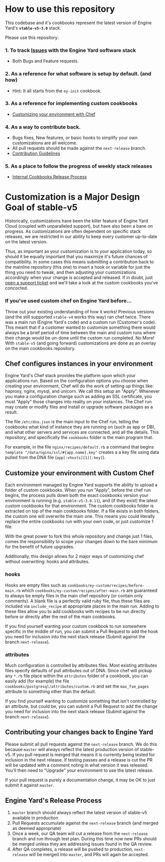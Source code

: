 # How to use this repository #

This codebase and it's cookbooks represent the latest version of Engine Yard's **`stable-v5-3.0`** stack.

Please use this repository:

### 1. To track [Issues](https://github.com/engineyard/ey-cookbooks-stable-v5/issues) with the Engine Yard software stack ###
  * Both Bugs and Feature requests.

### 2. As a reference for what software is setup by default. (and how) ###
  * Hint: It all starts from the `ey-init` cookbook.

### 3. As a reference for implementing custom cookbooks ###
 * [Customizing your environment with Chef](#customize-your-environment-with-custom-chef)

### 4. As a way to contribute back. ###
 * Bugs fixes, New features, or basic hooks to simplify your own customizations are all welcome.
 * All pull requests should be made against the `next-release` branch.
 * [Contribution Guidelines](#contributing-your-changes-back-to-engine-yard)

### 5. As a place to follow the progress of weekly stack releases ###
 * [Internal Cookbooks Release Process](#engine-yards-release-process)

# Customization is a Major Design Goal of stable-v5 #

Historically, customizations have been the killer feature of Engine Yard Cloud (coupled with unparalleled support), but have also been a bane on progress. As customizations are often dependent on specific stack releases, we are restricted in our ability to keep every customer up-to-date on the latest version.

Thus, as important as your customization is to your application today, so should it be equally important that you maximize it's future chances of compatibility. In some cases this means submitting a contribution back to the mainline repository (this one) to insert a hook or variable for just the thing you need to tweak, and then adjusting your customizations accordingly when your change is accepted and released. If in doubt, just [open a support ticket](https://support.cloud.engineyard.com) and we'll take a look at the custom cookbooks you've concocted.

### If you've used custom chef on Engine Yard before... ###

Throw out your existing understanding of how it works! Previous versions (and the still supported `stable-v4` works this way) ran chef twice. There was a main run (Engine Yard's code) and a custom run (Customer's code). This meant that if a customer wanted to customize something there would always be a brief period of time between the main and custom runs where their change would be un-done until the custom run completed. No More! With `stable-v5` (and going forward) customizations are done as an overlay on the main cookbooks repository.

## Chef configures instances in your environment ##

Engine Yard's Chef stack provides the platform upon which your applications run. Based on the configuration options you choose when creating your environment, Chef will do the work of setting up things like: haproxy, nginx, mysql, and unicorn. We call this setup an "Apply". Whenever you make a configuration change such as adding an SSL certificate, you must "Apply" those changes into reality on your instances. The Chef run may create or modify files and install or upgrade software packages as a result.

The file `/etc/dna.json` is the main input to the Chef run, telling the cookbooks what kind of instance they are running on (such as app or DB), and what other servers and services are connected, and all the details. This repository, and specifically the `cookbooks` folder is the main program that.

For example, in the file `nginx/recipes/default.rb` a command that begins `template "/data/nginx/ssl/#{app.name}.key"` creates a a key file using data pulled from the DNA file (`app[:vhosts][1][:key]`).

## Customize your environment with Custom Chef ##

Each environment managed by Engine Yard supports the ability to upload a folder of custom cookbooks. When you run "Apply", before the chef run begins, the process pulls down both the exact cookbooks version your environment is running (e.g. `stable-v5-3.0.11`), and (if they exist) the latest custom cookbooks for that environment. The custom cookbooks folder is extracted on top of the main cookbooks folder. If a file exists in both folders, the custom one will overwrite the main one. This means you could literally replace the entire cookbooks run with your own code, or just customize 1 file.

With the great power to fork this whole repository and change just 1 files, comes the responsibility to scope your changes down to the bare minimum for the benefit of future upgrades.

Additionally, this design allows for 2 major ways of customizing chef without overwriting: hooks and attributes.

### hooks ###

Hooks are empty files such as `cookbooks/ey-custom/recipes/before-main.rb` which `cookbooks/ey-custom/recipes/after-main.rb` are guaranteed to always be empty files in the main chef repository (or contain only comments). A blank file is a perfectly valid ruby file, thus these files are included via `include_recipe` at appropriate places in the main run. Adding to these files allow you to add cookbooks with recipes to be run directly before or directly after the rest of the main cookbooks.

If you find yourself wanting your custom cookbook to run somewhere specific in the middle of run, you can submit a Pull Request to add the hook you need for inclusion into the next stack release (Submit against the branch `next-release`).

### attributes ###

Much configuration is controlled by attributes files. Most existing attributes files specify defaults of pull attributes out of DNA.  Since chef will pickup any `*.rb` file place within the `attributes` folder of a cookbook, you can easily add (for example) the file `cookbooks/postgresql/attributes/custom.rb` and set the `max_fsm_pages` attribute to something other than the default.

If you find yourself wanting to customize something that isn't controlled by an attribute, but could be, you can submit a Pull Request to add the change you need for inclusion into the next stack release (Submit against the branch `next-release`).

## Contributing your changes back to Engine Yard ##

Please submit all pull requests against the `next-release` branch. We do this because `master` will always reflect the latest production version of stable-v5. If you pull request is merged that means it is currently being tested for inclusion in the next release. If testing passes and a release is cut the PR will be updated with a comment noting in what version it was released. You'll then need to "Upgrade" your environment to use the latest release.

If your pull request is purely a documentation change, it may be OK to just submit it against `master`.

## Engine Yard's Release Process ##

1. `master` branch should always reflect the latest version of stable-v5 available in production
2. Pull Requests accumulate against the `next-release` branch (and merged as deemed appropriate)
3. Once a week, our QA team will cut a release from the `next-release` branch and run through test plan. During this time now new PRs should be merged unless they are addressing issues found in the QA review.
4. After QA completes, a release will be pushed to production, `next-release` will be merged into `master`, and PRs will again be accepted.


